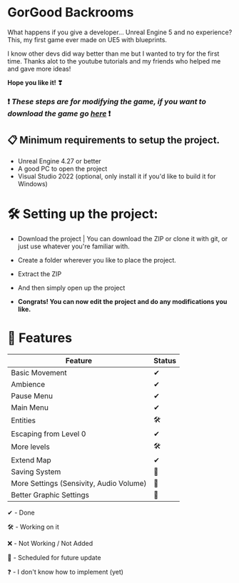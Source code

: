 # GorGood Backrooms
What happens if you give a developer... Unreal Engine 5 and no experience? This, my first game ever made on UE5 with blueprints.

I know other devs did way better than me but I wanted to try for the first time.
Thanks alot to the youtube tutorials and my friends who helped me and gave more ideas!

**Hope you like it! ❣**

### ❗ **_These steps are for modifying the game, if you want to download the game go [here](https://github.com/UlikGames/GorGood-Backrooms/releases)_** ❗

## 📋 Minimum requirements to setup the project.

* Unreal Engine 4.27 or better
* A good PC to open the project
* Visual Studio 2022 (optional, only install it if you'd like to build it for Windows)



# 🛠 Setting up the project:
* Download the project | You can download the ZIP or clone it with git, or just use whatever you're familiar with.



* Create a folder wherever you like to place the project.
* Extract the ZIP
* And then simply open up the project



* **Congrats! You can now edit the project and do any modifications you like.**

# 📔 Features

|Feature|Status|
|---|---|
|Basic Movement| ✔
|Ambience| ✔
|Pause Menu|✔
|Main Menu|✔
|Entities|🛠
|Escaping from Level 0|✔
|More levels|🛠
|Extend Map|✔
|Saving System|📅
|More Settings (Sensivity, Audio Volume)|📅
|Better Graphic Settings|📅


✔ - Done

🛠 - Working on it

❌ - Not Working / Not Added

📅 - Scheduled for future update

❓ - I don't know how to implement (yet)
